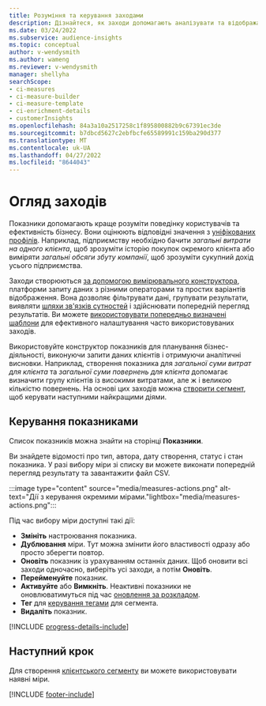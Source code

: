 ```yaml
---
title: Розуміння та керування заходами
description: Дізнайтеся, як заходи допомагають аналізувати та відображати ефективність вашого бізнесу.
ms.date: 03/24/2022
ms.subservice: audience-insights
ms.topic: conceptual
author: v-wendysmith
ms.author: wameng
ms.reviewer: v-wendysmith
manager: shellyha
searchScope:
- ci-measures
- ci-measure-builder
- ci-measure-template
- ci-enrichment-details
- customerInsights
ms.openlocfilehash: 84a3a10a2517258c1f895800882b9c67391ec3de
ms.sourcegitcommit: b7dbcd5627c2ebfbcfe65589991c159ba290d377
ms.translationtype: MT
ms.contentlocale: uk-UA
ms.lasthandoff: 04/27/2022
ms.locfileid: "8644043"
---
```

# <a name="measures-overview"></a>Огляд заходів

Показники допомагають краще розуміти поведінку користувачів та ефективність бізнесу. Вони оцінюють відповідні значення з [уніфікованих профілів](data-unification.md). Наприклад, підприємству необхідно бачити *загальні витрати на одного клієнта*, щоб зрозуміти історію покупок окремого клієнта або виміряти *загальні обсяги збуту компанії*, щоб зрозуміти сукупний дохід усього підприємства.  

Заходи створюються [за допомогою вимірювального конструктора](measure-builder.md), платформи запиту даних з різними операторами та простих варіантів відображення. Вона дозволяє фільтрувати дані, групувати результати, виявляти [шляхи зв'язків сутностей](relationships.md) і здійснювати попередній перегляд результатів. Ви можете [використовувати попередньо визначені шаблони](measure-templates.md) для ефективного налаштування часто використовуваних заходів.

Використовуйте конструктор показників для планування бізнес-діяльності, виконуючи запити даних клієнтів і отримуючи аналітичні висновки. Наприклад, створення показника для *загальної суми витрат для клієнта* та *загальної суми повернень для клієнта* допомагає визначити групу клієнтів із високими витратами, але ж і великою кількістю повернень. На основі цих заходів можна [створити сегмент](segments.md), щоб керувати наступними найкращими діями.

## <a name="manage-your-measures"></a>Керування показниками

Список показників можна знайти на сторінці **Показники**.

Ви знайдете відомості про тип, автора, дату створення, статус і стан показника. У разі вибору міри зі списку ви можете виконати попередній перегляд результату та завантажити файл CSV.

:::image type="content" source="media/measures-actions.png" alt-text="Дії з керування окремими мірами."lightbox="media/measures-actions.png":::

Під час вибору міри доступні такі дії:

- **Змініть** настроювання показника.
- **Дублювання** міри. Тут можна змінити його властивості одразу або просто зберегти повтор.
- **Оновіть** показник із урахуванням останніх даних. Щоб оновити всі заходи одночасно, виберіть усі заходи, а потім **Оновіть**.
- **Перейменуйте** показник.
- **Активуйте** або **Вимкніть**. Неактивні показники не оновлюватимуться під час [оновлення за розкладом](system.md#schedule-tab).
- **Тег** для [керування тегами](work-with-tags-columns.md#manage-tags) для сегмента.
- **Видаліть** показник.

[!INCLUDE [progress-details-include](includes/progress-details-pane.md)]

## <a name="next-step"></a>Наступний крок

Для створення [клієнтського сегменту](segments.md) ви можете використовувати наявні міри.

[!INCLUDE [footer-include](includes/footer-banner.md)]
